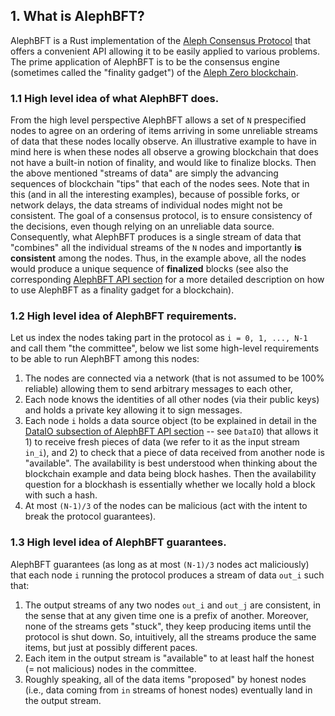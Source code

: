 ## 1. What is AlephBFT?

AlephBFT is a Rust implementation of the [Aleph Consensus Protocol](https://arxiv.org/abs/1908.05156) that offers a convenient API allowing it to be easily applied to various problems. The prime application of AlephBFT is to be the consensus engine (sometimes called the "finality gadget") of the [Aleph Zero blockchain](https://alephzero.org/).

### 1.1 High level idea of what AlephBFT does.

From the high level perspective AlephBFT allows a set of `N` prespecified nodes to agree on an ordering of items arriving in some unreliable streams of data that these nodes locally observe. An illustrative example to have in mind here is when these nodes all observe a growing blockchain that does not have a built-in notion of finality, and would like to finalize blocks. Then the above mentioned "streams of data" are simply the advancing sequences of blockchain "tips" that each of the nodes sees. Note that in this (and in all the interesting examples), because of possible forks, or network delays, the data streams of individual nodes might not be consistent.
The goal of a consensus protocol, is to ensure consistency of the decisions, even though relying on an unreliable data source. Consequently, what AlephBFT produces is a single stream of data that "combines" all the individual streams of the `N` nodes and importantly **is consistent** among the nodes. Thus, in the example above, all the nodes would produce a unique sequence of **finalized** blocks (see also the corresponding [AlephBFT API section](aleph_bft_api.md#321-blockchain-finality-gadget) for a more detailed description on how to use AlephBFT as a finality gadget for a blockchain).

### 1.2 High level idea of AlephBFT requirements.

Let us index the nodes taking part in the protocol as `i = 0, 1, ..., N-1` and call them "the committee", below we list some high-level requirements to be able to run AlephBFT among this nodes:

1. The nodes are connected via a network (that is not assumed to be 100% reliable) allowing them to send arbitrary messages to each other,
2. Each node knows the identities of all other nodes (via their public keys) and holds a private key allowing it to sign messages.
3. Each node `i` holds a data source object (to be explained in detail in the [DataIO subsection of AlephBFT API section](aleph_bft_api.md#311-dataio) -- see `DataIO`) that allows it 1) to receive fresh pieces of data (we refer to it as the input stream `in_i`), and 2) to check that a piece of data received from another node is "available". The availability is best understood when thinking about the blockchain example and data being block hashes. Then the availability question for a blockhash is essentially whether we locally hold a block with such a hash.
4. At most `(N-1)/3` of the nodes can be malicious (act with the intent to break the protocol guarantees).

### 1.3 High level idea of AlephBFT guarantees.

AlephBFT guarantees (as long as at most `(N-1)/3` nodes act maliciously) that each node `i` running the protocol produces a stream of data `out_i` such that:

1. The output streams of any two nodes `out_i` and `out_j` are consistent, in the sense that at any given time one is a prefix of another. Moreover, none of the streams gets "stuck", they keep producing items until the protocol is shut down. So, intuitively, all the streams produce the same items, but just at possibly different paces.
2. Each item in the output stream is "available" to at least half the honest (= not malicious) nodes in the committee.
3. Roughly speaking, all of the data items "proposed" by honest nodes (i.e., data coming from `in` streams of honest nodes) eventually land in the output stream.
